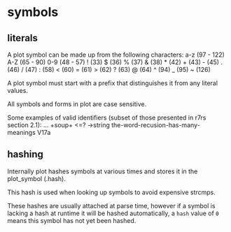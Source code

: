 symbols
=======

literals
--------
A plot symbol can be made up from the following characters:
    a-z (97 - 122)
    A-Z (65 - 90)
    0-9 (48 - 57)
    !   (33)
    $   (36)
    %   (37)
    &   (38)
    *   (42)
    +   (43)
    -   (45)
    .   (46)
    /   (47)
    :   (58)
    <   (60)
    =   (61)
    >   (62)
    ?   (63)
    @   (64)
    ^   (94)
    _   (95)
    ~   (126)

A plot symbol must start with a prefix that distinguishes it from any literal values.

All symbols and forms in plot are case sensitive.

Some examples of valid identifiers (subset of those presented in r7rs section 2.1):
    ...
    +soup+
    <=?
    ->string
    the-word-recusion-has-many-meanings
    V17a


hashing
-------
Internally plot hashes symbols at various times and stores it in the plot_symbol (.hash).

This hash is used when looking up symbols to avoid expensive strcmps.

These hashes are usually attached at parse time, however if a symbol is lacking a hash at runtime
it will be hashed automatically, a `hash` value of `0` means this symbol has not yet been hashed.

